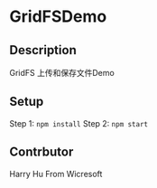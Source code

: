 # GridFSDemo

## Description
GridFS 上传和保存文件Demo
## Setup
Step 1:
    ```
    npm install
    ```
Step 2:
    ```
    npm start
    ```

## Contrbutor
Harry Hu From Wicresoft
